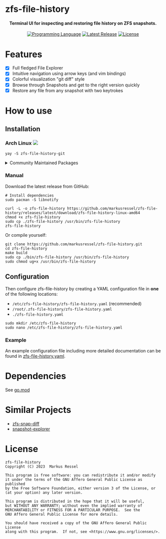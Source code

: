 # zfs-file-history
<h4 align="center">Terminal UI for inspecting and restoring file history on ZFS snapshots.</h4>

<div align="center">

[![Programming Language](https://img.shields.io/badge/Go-00ADD8?logo=go&logoColor=white)]()
[![Latest Release](https://img.shields.io/github/release/markusressel/zfs-file-history.svg)](https://github.com/markusressel/zfs-file-history/releases)
[![License](https://img.shields.io/badge/license-AGPLv3-blue.svg)](/LICENSE)

</div>

# Features

* [x] Full fledged File Explorer
* [x] Intuitive navigation using arrow keys (and vim bindings)
* [x] Colorful visualization "git diff" style
* [x] Browse through Snapshots and get to the right version quickly
* [x] Restore any file from any snapshot with two keytrokes 

# How to use

## Installation

### Arch Linux ![](https://img.shields.io/badge/Arch_Linux-1793D1?logo=arch-linux&logoColor=white)

```shell
yay -S zfs-file-history-git
```

<details>
<summary>Community Maintained Packages</summary>

None yet

</details>

### Manual

Download the latest release from GitHub:

```shell
# Install dependencies
sudo pacman -S libnotify

curl -L -o zfs-file-history https://github.com/markusressel/zfs-file-history/releases/latest/download/zfs-file-history-linux-amd64
chmod +x zfs-file-history
sudo cp ./zfs-file-history /usr/bin/zfs-file-history
zfs-file-history
```

Or compile yourself:

```shell
git clone https://github.com/markusressel/zfs-file-history.git
cd zfs-file-history
make build
sudo cp ./bin/zfs-file-history /usr/bin/zfs-file-history
sudo chmod ug+x /usr/bin/zfs-file-history
```

## Configuration

Then configure zfs-file-history by creating a YAML configuration file in **one** of the following locations:

* `/etc/zfs-file-history/zfs-file-history.yaml` (recommended)
* `/root/.zfs-file-history/zfs-file-history.yaml`
* `./zfs-file-history.yaml`

```shell
sudo mkdir /etc/zfs-file-history
sudo nano /etc/zfs-file-history/zfs-file-history.yaml
```

### Example

An example configuration file including more detailed documentation can be found
in [zfs-file-history.yaml](/zfs-file-history.yaml).

# Dependencies

See [go.mod](go.mod)

# Similar Projects

* [zfs-snap-diff](https://github.com/j-keck/zfs-snap-diff)
* [snapshot-explorer](https://github.com/atheriel/snapshot-explorer)

# License

```
zfs-file-history
Copyright (C) 2023  Markus Ressel

This program is free software: you can redistribute it and/or modify
it under the terms of the GNU Affero General Public License as published
by the Free Software Foundation, either version 3 of the License, or
(at your option) any later version.

This program is distributed in the hope that it will be useful,
but WITHOUT ANY WARRANTY; without even the implied warranty of
MERCHANTABILITY or FITNESS FOR A PARTICULAR PURPOSE.  See the
GNU Affero General Public License for more details.

You should have received a copy of the GNU Affero General Public License
along with this program.  If not, see <https://www.gnu.org/licenses/>.
```
